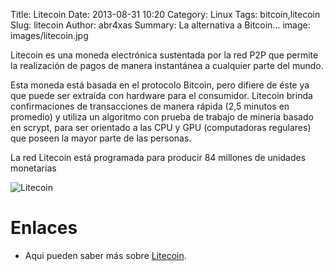 Title: Litecoin
Date: 2013-08-31 10:20
Category: Linux
Tags: bitcoin,litecoin
Slug: litecoin
Author: abr4xas
Summary: La alternativa a Bitcoin...
image: images/litecoin.jpg

Litecoin es una moneda electrónica sustentada por la red P2P que permite la realización de pagos de manera instantánea a cualquier parte del mundo. 


Esta moneda está basada en el protocolo Bitcoin, pero difiere de éste ya que puede ser extraída con hardware para el consumidor. Litecoin brinda confirmaciones de transacciones de manera rápida (2,5 minutos en promedio) y utiliza un algoritmo con prueba de trabajo de minería basado en scrypt, para ser orientado a las CPU y GPU (computadoras regulares) que poseen la mayor parte de las personas. 

La red Litecoin está programada para producir 84 millones de unidades monetarias

![Litecoin][id]

# Enlaces

* Aqui pueden saber más sobre [Litecoin](https://litecoin.org/es).

[id]: https://litecoin.org/images/litecoin-logo-192.png "Litecoin"